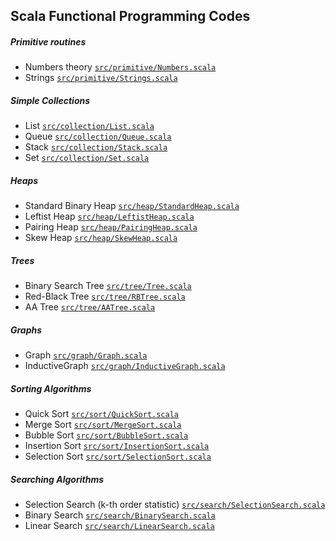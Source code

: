## Scala Functional Programming Codes
##### Primitive routines
* Numbers theory [`src/primitive/Numbers.scala`](https://github.comSHSSCPG131/FPInScalasrc/primitive/Numbers.scala)
* Strings [`src/primitive/Strings.scala`](https://github.comSHSSCPG131/FPInScalasrc/primitive/Strings.scala)

##### Simple Collections
* List [`src/collection/List.scala`](https://github.comSHSSCPG131/FPInScalasrc/collection/List.scala)
* Queue [`src/collection/Queue.scala`](https://github.comSHSSCPG131/FPInScalasrc/collection/Queue.scala)
* Stack [`src/collection/Stack.scala`](https://github.comSHSSCPG131/FPInScalasrc/collection/Stack.scala)
* Set [`src/collection/Set.scala`](https://github.comSHSSCPG131/FPInScalasrc/collection/Set.scala)

##### Heaps
* Standard Binary Heap [`src/heap/StandardHeap.scala`](https://github.comSHSSCPG131/FPInScalasrc/heap/StandardHeap.scala)
* Leftist Heap [`src/heap/LeftistHeap.scala`](https://github.comSHSSCPG131/FPInScalasrc/heap/LeftistHeap.scala)
* Pairing Heap [`src/heap/PairingHeap.scala`](https://github.comSHSSCPG131/FPInScalasrc/heap/PairingHeap.scala)
* Skew Heap [`src/heap/SkewHeap.scala`](https://github.comSHSSCPG131/FPInScalasrc/heap/SkewHeap.scala)


##### Trees
* Binary Search Tree [`src/tree/Tree.scala`](https://github.comSHSSCPG131/FPInScalasrc/tree/Tree.scala)
* Red-Black Tree [`src/tree/RBTree.scala`](https://github.comSHSSCPG131/FPInScalasrc/tree/RBTree.scala)
* AA Tree [`src/tree/AATree.scala`](https://github.comSHSSCPG131/FPInScalasrc/tree/AATree.scala)


##### Graphs
* Graph [`src/graph/Graph.scala`](https://github.comSHSSCPG131/FPInScalasrc/graph/Graph.scala)
* InductiveGraph [`src/graph/InductiveGraph.scala`](https://github.comSHSSCPG131/FPInScalasrc/graph/InductiveGraph.scala)

##### Sorting Algorithms
* Quick Sort [`src/sort/QuickSort.scala`](https://github.comSHSSCPG131/FPInScalasrc/sort/QuickSort.scala)
* Merge Sort [`src/sort/MergeSort.scala`](https://github.comSHSSCPG131/FPInScalasrc/sort/MergeSort.scala)
* Bubble Sort [`src/sort/BubbleSort.scala`](https://github.comSHSSCPG131/FPInScalasrc/sort/BubbleSort.scala)
* Insertion Sort [`src/sort/InsertionSort.scala`](https://github.comSHSSCPG131/FPInScalasrc/sort/InsertionSort.scala)
* Selection Sort [`src/sort/SelectionSort.scala`](https://github.comSHSSCPG131/FPInScalasrc/sort/SelectionSort.scala)

##### Searching Algorithms
* Selection Search (k-th order statistic) [`src/search/SelectionSearch.scala`](https://github.comSHSSCPG131/FPInScalasrc/search/SelectionSearch.scala)
* Binary Search [`src/search/BinarySearch.scala`](https://github.comSHSSCPG131/FPInScalasrc/search/BinarySearch.scala)
* Linear Search [`src/search/LinearSearch.scala`](https://github.comSHSSCPG131/FPInScalasrc/search/LinearSearch.scala)


